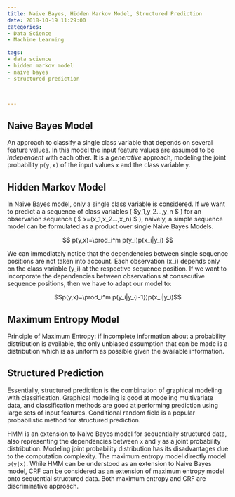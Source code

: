 ```yaml
---
title: Naive Bayes, Hidden Markov Model, Structured Prediction
date: 2018-10-19 11:29:00
categories:
- Data Science
- Machine Learning

tags:
- data science
- hidden markov model
- naive bayes
- structured prediction



---
```


## Naive Bayes Model
An approach to classify a single class variable that depends on several feature values. In this model the input feature values are assumed to be *independent* with each other. It is a *generative* approach, modeling the joint probability `p(y,x)` of the input values `x` and the class variable `y`.   


## Hidden Markov Model
In Naive Bayes model, only a single class variable is considered. If we want to predict a a sequence of class variables 
\( $y_1,y_2...,y_n $ \) for an observation sequence \( $ x=(x_1,x_2...,x_n) $ \), naively, a simple sequence model can be formulated as a product over single Naive Bayes Models. 


$$ p(y,x)=\prod_i^m p(y_i)p(x_i|y_i) $$  


We can immediately notice that the dependencies between single sequence positions are not taken into account. Each observation \(x_i\) depends only on the class variable \(y_i\) at the respective sequence position. If we want to incorporate the dependencies between observations at consecutive sequence positions, then we have to adapt our model to:


$$p(y,x)=\prod_i^m p(y_i|y_{i-1})p(x_i|y_i)$$


## Maximum Entropy Model
Principle of Maximum Entropy: if incomplete information about a probability distribution is available, the only unbiased assumption that can be made is a distribution which is as uniform as possible given the available information.  
## Structured Prediction 
Essentially, structured prediction is the combination of graphical modeling with classification. Graphical modeling is good at modeling multivariate data, and classification methods are good at performing prediction using large sets of input features. 
Conditional random field is a popular probabilistic method for structured prediction. 


HMM is an extension to Naive Bayes model for sequentially structured data, also representing the dependencies between `x` and `y` as a joint probability distribution. Modeling joint probability distribution has its disadvantages due to the computation complexity.  The maximum entropy model directly model  `p(y|x)`. While HMM can be understood as an extension to Naive Bayes model, CRF can be considered as an extension of maximum entropy model onto sequential structured data. Both maximum entropy and CRF are discriminative approach. 


